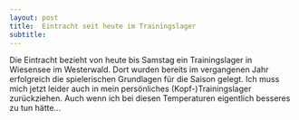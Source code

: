```yaml
---
layout: post
title:  Eintracht seit heute im Trainingslager
subtitle:  
---
```


Die Eintracht bezieht von  heute bis Samstag ein Trainingslager in Wiesensee im Westerwald. Dort wurden bereits im vergangenen Jahr erfolgreich die spielerischen Grundlagen für die Saison gelegt. Ich muss mich jetzt leider auch in mein persönliches (Kopf-)Trainingslager zurückziehen. Auch wenn ich bei diesen Temperaturen eigentlich besseres zu tun hätte...


